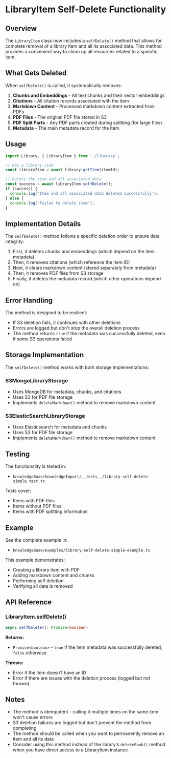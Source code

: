 # LibraryItem Self-Delete Functionality

## Overview

The `LibraryItem` class now includes a `selfDelete()` method that allows for complete removal of a library item and all its associated data. This method provides a convenient way to clean up all resources related to a specific item.

## What Gets Deleted

When `selfDelete()` is called, it systematically removes:

1. **Chunks and Embeddings** - All text chunks and their vector embeddings
2. **Citations** - All citation records associated with the item
3. **Markdown Content** - Processed markdown content extracted from PDFs
4. **PDF Files** - The original PDF file stored in S3
5. **PDF Split Parts** - Any PDF parts created during splitting (for large files)
6. **Metadata** - The main metadata record for the item

## Usage

```typescript
import Library, { LibraryItem } from './liberary';

// Get a library item
const libraryItem = await library.getItem(itemId);

// Delete the item and all associated data
const success = await libraryItem.selfDelete();
if (success) {
  console.log('Item and all associated data deleted successfully');
} else {
  console.log('Failed to delete item');
}
```

## Implementation Details

The `selfDelete()` method follows a specific deletion order to ensure data integrity:

1. First, it deletes chunks and embeddings (which depend on the item metadata)
2. Then, it removes citations (which reference the item ID)
3. Next, it clears markdown content (stored separately from metadata)
4. Then, it removes PDF files from S3 storage
5. Finally, it deletes the metadata record (which other operations depend on)

## Error Handling

The method is designed to be resilient:
- If S3 deletion fails, it continues with other deletions
- Errors are logged but don't stop the overall deletion process
- The method returns `true` if the metadata was successfully deleted, even if some S3 operations failed

## Storage Implementation

The `selfDelete()` method works with both storage implementations:

### S3MongoLibraryStorage
- Uses MongoDB for metadata, chunks, and citations
- Uses S3 for PDF file storage
- Implements `deleteMarkdown()` method to remove markdown content

### S3ElasticSearchLibraryStorage
- Uses Elasticsearch for metadata and chunks
- Uses S3 for PDF file storage
- Implements `deleteMarkdown()` method to remove markdown content

## Testing

The functionality is tested in:
- `knowledgeBase/knowledgeImport/__tests__/library-self-delete-simple.test.ts`

Tests cover:
- Items with PDF files
- Items without PDF files
- Items with PDF splitting information

## Example

See the complete example in:
- `knowledgeBase/examples/library-self-delete-simple-example.ts`

This example demonstrates:
- Creating a library item with PDF
- Adding markdown content and chunks
- Performing self deletion
- Verifying all data is removed

## API Reference

### LibraryItem.selfDelete()

```typescript
async selfDelete(): Promise<boolean>
```

**Returns:**
- `Promise<boolean>` - `true` if the item metadata was successfully deleted, `false` otherwise

**Throws:**
- Error if the item doesn't have an ID
- Error if there are issues with the deletion process (logged but not thrown)

## Notes

- The method is idempotent - calling it multiple times on the same item won't cause errors
- S3 deletion failures are logged but don't prevent the method from completing
- The method should be called when you want to permanently remove an item and all its data
- Consider using this method instead of the library's `deleteBook()` method when you have direct access to a LibraryItem instance